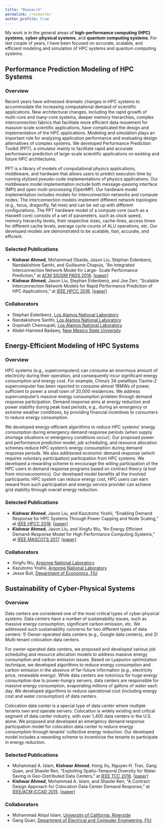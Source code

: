 ```yaml
---
title: "Research"
permalink: /research/
author_profile: true
---
```


My work is in the general areas of **high-performance computing (HPC) systems**, **cyber-physical systems**, and **quantum computing systems**. For last couple of years, I have been focused on accurate, scalable, and efficient modeling and simulation of HPC systems and quantum computing systems.

## Performance Prediction Modeling of HPC Systems

### Overview
Recent years have witnessed dramatic changes in HPC systems to accommodate the increasing computational demand of scientific applications. New architectural changes, including the rapid growth of multi-core and many-core systems, deeper memory hierarchies, complex interconnection fabrics that facilitate more efficient data movement for massive-scale scientific applications, have complicated the design and implementation of the HPC applications. Modeling and simulation plays an important role for analyzing application performance and evaluating design alternatives of complex systems. We developed Performance Prediction Toolkit (PPT), a simulator mainly to facilitate rapid and accurate performance prediction of large-scale scientific applications on existing and future HPC architectures.

PPT is a library of models of computational physics applications, middleware, and hardware that allows users to predict execution time by running stylized pseudo-code implementations of physics applications. Our middleware model implementation include both message-passing interface (MPI) and open multi-processing (OpenMP). Our hardware model implementation includes models for interconnection networks and compute nodes. The interconnection models implement different network topologies (e.g., torus, dragonfly, fat-tree) and can be set up with different configurations. The PPT hardware model of a compute core (such as a Haswell core) consists of a set of parameters, such as clock speed, memory hierarchy levels, their respective sizes, cache-lines, access times for different cache levels, average cycle counts of ALU operations, etc. Our developed models are demonstrated to be scalable, fast,  accurate, and efficient.

### Selected Publications
* **Kishwar Ahmed**, Mohammad Obaida, Jason Liu, Stephan Eidenbenz, Nandakishore Santhi, and Guillaume Chapuis, “An Integrated Interconnection Network Model for Large- Scale Performance Prediction,” at [ACM SIGSIM PADS 2016](https://www.acm-sigsim-pads.org/). [[paper](https://dl.acm.org/citation.cfm?id=2901396)]
* **Kishwar Ahmed**, Jason Liu, Stephan Eidenbenz, and Joe Zerr, “Scalable Interconnection Network Models for Rapid Performance Prediction of HPC Applications,” at [IEEE HPCC 2016](http://www.swinflow.org/confs/2016/hpcc/). [[paper](https://ieeexplore.ieee.org/document/7828492/)]

### Collaborators
* Stephan Eidenbenz, [Los Alamos National Laboratory](https://www.lanl.gov/)
* Nandakishore Santhi, [Los Alamos National Laboratory](https://www.lanl.gov/)
* Gopinath Chennupati, [Los Alamos National Laboratory](https://www.lanl.gov/) 
* Abdel-Hameed Badawy, [New Mexico State University](https://nmsu.edu/) 

## Energy-Efficient Modeling of HPC Systems

### Overview
HPC systems (e.g., supercomputers) can consume an enormous amount of electricity during their operation, and consequently incur significant energy consumption and energy cost. For example, China’s 34-petaflops Tianhe-2 supercomputer has been reported to consume almost 18MWs of power, sufficient to power a small town of 20,000 residences. We address supercomputer’s massive energy consumption problem through demand response participation. Demand response aims at energy reduction and power stability during peak load periods, e.g., during an emergency or extreme weather conditions, by providing financial incentives to consumers to reduce energy consumption. 

We developed energy-efficient algorithms to reduce HPC systems’ energy consumption during emergency demand response periods (when supply shortage situations or emergency conditions occur). Our proposed power and performance prediction model, job scheduling, and resource allocation schemes reduce HPC system’s energy consumption during demand response periods. We also addressed economic demand response (which requires voluntary participation) participation from HPC systems. We developed a rewarding scheme to encourage the willing participation of the HPC users in demand response programs based on contract theory (a tool from microeconomics). Our developed model benefits all the involved participants: HPC system can reduce energy cost, HPC users can earn reward from such participation and energy service provider can achieve grid stability through overall energy reduction.

### Selected Publications
* **Kishwar Ahmed**, Jason Liu, and Kazutomo Yoshii, “Enabling Demand Response for HPC Systems Through Power Capping and Node Scaling,” at [IEEE HPCC 2018](https://cse.stfx.ca/~hpcc2018/). [[paper](https://kishwarbd.github.io/files/paper-hpcc18.pdf)]
*  **Kishwar Ahmed**, Jason Liu, and Xingfu Wu, “An Energy Efficient Demand-Response Model for High Performance Computing Systems,” at [IEEE MASCOTS 2017](https://mascots2017.cs.ucalgary.ca/). [[paper](https://ieeexplore.ieee.org/document/8107444/)]

### Collaborators
* Xingfu Wu, [Argonne National Laboratory](https://www.anl.gov/)
* Kazutomo Yoshii, [Argonne National Laboratory](https://www.anl.gov/)
* Jesse Bull, [Department of Economics, FIU](https://economics.fiu.edu/)

## Sustainability of Cyber-Physical Systems
### Overview
Data centers are considered one of the most critical types of cyber-physical systems. Data centers have a number of sustainability issues, such as massive energy consumption, significant carbon emission, etc. We addressed such sustainability concerns for two different types of data centers: 1) Owner-operated data centers (e.g., Google data centers), and 2) Multi-tenant colocation data centers.

For owner-operated data centers, we proposed and developed various job scheduling and resource allocation models to address massive energy consumption and carbon emission issues. Based on Lyapunov optimization technique, we developed algorithms to reduce energy consumption and carbon emission in the absence of far-future information (e.g., electricity price, renewable energy). While data centers are notorious for huge energy consumption due to power-hungry servers, data centers are responsible for massive energy consumption, evaporating millions of gallons of water each day. We developed algorithms to reduce operational cost (including energy cost and water consumption) of data centers.

Colocation data center is a special type of data center where multiple tenants own and operate servers. Colocation is widely existing and critical segment of data center industry, with over 1,400 data centers in the U.S. alone. We proposed and developed an emergency demand response participation model for colocation data center to reduce energy consumption through tenants’ collective energy reduction. Our developed model includes a rewarding scheme to incentivize the tenants to participate in energy reduction.    

### Selected Publications
* Mohammad A. Islam, **Kishwar Ahmed**, Hong Xu, Nguyen H. Tran, Gang Quan, and Shaolei Ren, “Exploiting Spatio-Temporal Diversity for Water Saving in Geo-Distributed Data Centers,” at [IEEE TCC 2016](https://www.computer.org/web/tcc). [[paper](https://ieeexplore.ieee.org/document/7420641/)]
* **Kishwar Ahmed**, Mohammad A. Islam, and Shaolei Ren, “A Contract Design Approach for Colocation Data Center Demand Response,” at [IEEE/ACM ICCAD 2015](https://iccad.com/). [[paper](https://ieeexplore.ieee.org/document/7372629/)]

### Collaborators
* Mohammad Atiqul Islam, [University of California, Riverside](https://www.ucr.edu/)
* Gang Quan, [Department of Electrical and Computer Engineering, FIU](http://www.ece.fiu.edu/)


